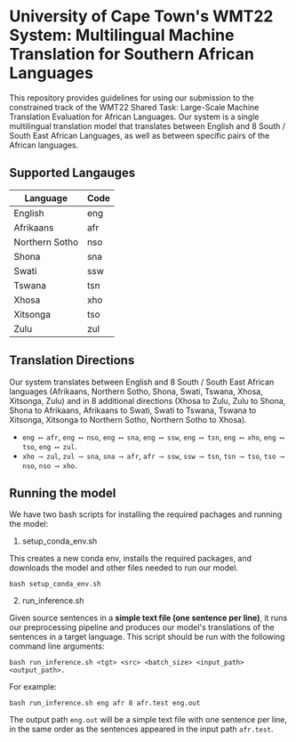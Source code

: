 # University of Cape Town's WMT22 System: Multilingual Machine Translation for Southern African Languages
This repository provides guidelines for using our submission to the constrained track of the WMT22 Shared Task: Large-Scale Machine Translation Evaluation for African Languages. Our system is a single multilingual translation model that translates between English and 8 South / South East African Languages, as well as between specific pairs of the African languages.
## Supported Langauges
| Language  | Code |
| ------------- | ------------- |
| English  | eng  |
| Afrikaans  | afr  |
| Northern Sotho  | nso  |
| Shona  | sna  |
| Swati  | ssw  |
| Tswana  | tsn  |
| Xhosa  | xho  |
| Xitsonga  | tso  |
| Zulu  | zul  |
## Translation Directions
Our system translates between English and 8 South / South East African languages (Afrikaans, Northern Sotho, Shona, Swati, Tswana, Xhosa, Xitsonga, Zulu) and in 8 additional directions (Xhosa to Zulu, Zulu to Shona, Shona to Afrikaans, Afrikaans to Swati, Swati to Tswana, Tswana to Xitsonga, Xitsonga to Northern Sotho, Northern Sotho to Xhosa).
- `eng ⟷ afr`, `eng ⟷ nso`, `eng ⟷ sna`, `eng ⟷ ssw`, `eng ⟷ tsn`, `eng ⟷ xho`, `eng ⟷ tso`, `eng ⟷ zul`.
- `xho ⟶ zul`, `zul ⟶ sna`, `sna ⟶ afr`, `afr ⟶ ssw`, `ssw ⟶ tsn`, `tsn ⟶ tso`, `tso ⟶ nso`, `nso ⟶ xho`.
## Running the model
We have two bash scripts for installing the required pachages and running the model:
1. setup_conda_env.sh

This creates a new conda env, installs the required packages, and downloads the model and other files needed to run our model.
```
bash setup_conda_env.sh
```

2. run_inference.sh

Given source sentences in a **simple text file (one sentence per line)**, it runs our preprocessing pipeline and produces our model's translations of the sentences in a target language. This script should be run with the following command line arguments:
```
bash run_inference.sh <tgt> <src> <batch_size> <input_path> <output_path>.
```
For example:
```
bash run_inference.sh eng afr 8 afr.test eng.out
```
The output path `eng.out` will be a simple text file with one sentence per line, in the same order as the sentences appeared in the input path `afr.test`.
